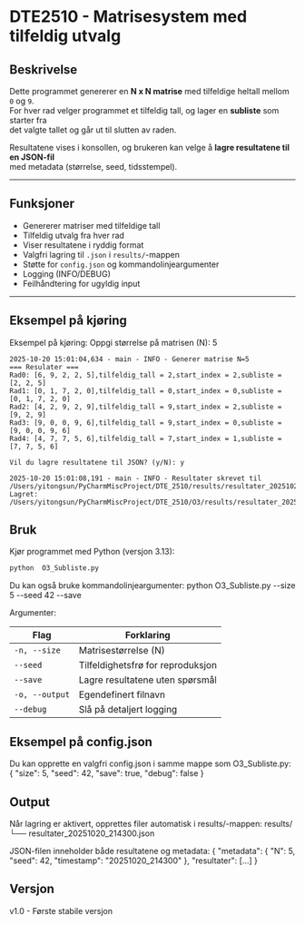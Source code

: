 # DTE2510 - Matrisesystem med tilfeldig utvalg

## Beskrivelse
Dette programmet genererer en **N x N matrise** med tilfeldige heltall mellom `0` og `9`.  
For hver rad velger programmet et tilfeldig tall, og lager en **subliste** som starter fra  
det valgte tallet og går ut til slutten av raden.

Resultatene vises i konsollen, og brukeren kan velge å **lagre resultatene til en JSON-fil**  
med metadata (størrelse, seed, tidsstempel).

---

## Funksjoner
- Genererer matriser med tilfeldige tall
- Tilfeldig utvalg fra hver rad
- Viser resultatene i ryddig format
- Valgfri lagring til `.json` i `results/`-mappen
- Støtte for `config.json` og kommandolinjeargumenter
- Logging (INFO/DEBUG)
- Feilhåndtering for ugyldig input

---

## Eksempel på kjøring


Eksempel på kjøring:
    Oppgi størrelse på matrisen (N): 5

    2025-10-20 15:01:04,634 - main - INFO - Generer matrise N=5
    === Resulater ===
    Rad0: [6, 9, 2, 2, 5],tilfeldig_tall = 2,start_index = 2,subliste = [2, 2, 5]
    Rad1: [0, 1, 7, 2, 0],tilfeldig_tall = 0,start_index = 0,subliste = [0, 1, 7, 2, 0]
    Rad2: [4, 2, 9, 2, 9],tilfeldig_tall = 9,start_index = 2,subliste = [9, 2, 9]
    Rad3: [9, 0, 0, 9, 6],tilfeldig_tall = 9,start_index = 0,subliste = [9, 0, 0, 9, 6]
    Rad4: [4, 7, 7, 5, 6],tilfeldig_tall = 7,start_index = 1,subliste = [7, 7, 5, 6]

    Vil du lagre resultatene til JSON? (y/N): y

    2025-10-20 15:01:08,191 - main - INFO - Resultater skrevet til /Users/yitongsun/PyCharmMiscProject/DTE_2510/results/resultater_20251020_150108.json
    Lagret: /Users/yitongsun/PyCharmMiscProject/DTE_2510/O3/results/resultater_20251020_150108.json


## Bruk
Kjør programmet med Python (versjon 3.13):

```bash
python  O3_Subliste.py
```


Du kan også bruke kommandolinjeargumenter:
python  O3_Subliste.py --size 5 --seed 42 --save


Argumenter:

| Flag           | Forklaring                        |
| -------------- | --------------------------------- |
| `-n, --size`   | Matrisestørrelse (N)              |
| `--seed`       | Tilfeldighetsfrø for reproduksjon |
| `--save`       | Lagre resultatene uten spørsmål   |
| `-o, --output` | Egendefinert filnavn              |
| `--debug`      | Slå på detaljert logging          |


## Eksempel på config.json

Du kan opprette en valgfri config.json i samme mappe som  O3_Subliste.py:
{
    "size": 5,
    "seed": 42,
    "save": true,
    "debug": false
}

## Output

Når lagring er aktivert, opprettes filer automatisk i results/-mappen:
results/
└── resultater_20251020_214300.json

JSON-filen inneholder både resultatene og metadata:
{
    "metadata": {
        "N": 5,
        "seed": 42,
        "timestamp": "20251020_214300"
    },
    "resultater": [...]
}


## Versjon

v1.0 - Første stabile versjon


